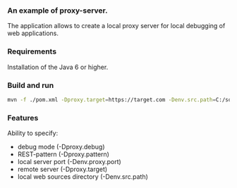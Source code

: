 ### An example of proxy-server.

The application allows to create a local proxy server for local debugging of web applications.  

### Requirements
Installation of the Java 6 or higher.

### Build and run

```bash
mvn -f ./pom.xml -Dproxy.target=https://target.com -Denv.src.path=C:/sources/project -Denv.proxy.port=8090 -Dproxy.pattern=/api* -Dproxy.debug=true clean install
```

### Features

Ability to specify:  
+ debug mode (-Dproxy.debug)  
+ REST-pattern (-Dproxy.pattern)  
+ local server port (-Denv.proxy.port)  
+ remote server (-Dproxy.target)  
+ local web sources directory (-Denv.src.path)  

